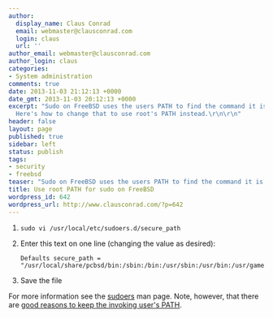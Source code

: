 ```yaml
---
author:
  display_name: Claus Conrad
  email: webmaster@clausconrad.com
  login: claus
  url: ''
author_email: webmaster@clausconrad.com
author_login: claus
categories:
- System administration
comments: true
date: 2013-11-03 21:12:13 +0000
date_gmt: 2013-11-03 20:12:13 +0000
excerpt: "Sudo on FreeBSD uses the users PATH to find the command it is asked to run.
  Here's how to change that to use root's PATH instead.\r\n\r\n"
header: false
layout: page
published: true
sidebar: left
status: publish
tags:
- security
- freebsd
teaser: "Sudo on FreeBSD uses the users PATH to find the command it is asked to run. Here's how to change that to use root's PATH instead."
title: Use root PATH for sudo on FreeBSD
wordpress_id: 642
wordpress_url: http://www.clausconrad.com/?p=642
---
```

1. `sudo vi /usr/local/etc/sudoers.d/secure_path`
2. Enter this text on one line (changing the value as desired):

   ```
   Defaults secure_path = "/usr/local/share/pcbsd/bin:/sbin:/bin:/usr/sbin:/usr/bin:/usr/games:/usr/local/sbin:/usr/local/bin:/root/bin"
   ```

3. Save the file
  
For more information see the [sudoers](http://www.gsp.com/cgi-bin/man.cgi?topic=sudoers) man page. Note, however, that there are [good reasons to keep the invoking user's PATH](http://askubuntu.com/a/147905).
